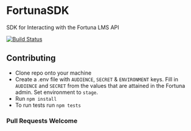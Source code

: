 # FortunaSDK
SDK for Interacting with the Fortuna LMS API

[![Build Status](https://travis-ci.org/KnowledgeAnywhere/FortunaSDK.svg?branch=master)](https://travis-ci.org/KnowledgeAnywhere/FortunaSDK)

## Contributing

- Clone repo onto your machine
- Create a .env file with `AUDIENCE`, `SECRET` & `ENVIRONMENT` keys.   Fill in `AUDIENCE` and `SECRET` from the values that are attained in the Fortuna admin.  Set environment to `stage`.
- Run `npm install`
- To run tests run `npm tests`

### Pull Requests Welcome